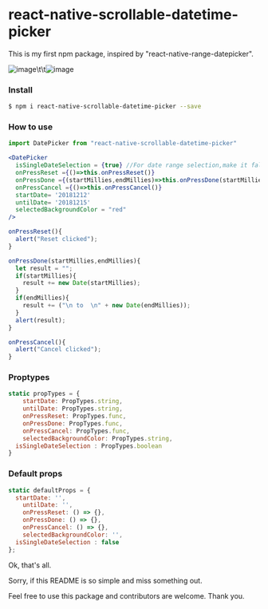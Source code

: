 # react-native-scrollable-datetime-picker

This is my first npm package, inspired by "react-native-range-datepicker".

![image](https://drive.google.com/uc?export=view&id=1HFzXE2SgHdFlswm2x_CCVOKzAJYbgtNA)\t\t![image](https://drive.google.com/uc?export=view&id=1oS9cEI7nnHM9cNxkKERvc5Bw6RzI7znh)

### Install
```sh
$ npm i react-native-scrollable-datetime-picker --save
```

### How to use
```jsx
import DatePicker from "react-native-scrollable-datetime-picker"

<DatePicker
  isSingleDateSelection = {true} //For date range selection,make it false
  onPressReset ={()=>this.onPressReset()}
  onPressDone ={(startMillies,endMillies)=>this.onPressDone(startMillies,endMillies)}
  onPressCancel ={()=>this.onPressCancel()}
  startDate= '20181212'
  untilDate= '20181215'
  selectedBackgroundColor = "red"
/>

onPressReset(){
  alert("Reset clicked");
}

onPressDone(startMillies,endMillies){
  let result = "";
  if(startMillies){
    result += new Date(startMillies);
  }
  if(endMillies){
    result += ("\n to  \n" + new Date(endMillies));
  }
  alert(result);
}

onPressCancel(){
  alert("Cancel clicked");
}
```


### Proptypes
```jsx
static propTypes = {
	startDate: PropTypes.string,
	untilDate: PropTypes.string,
	onPressReset: PropTypes.func,
	onPressDone: PropTypes.func,
	onPressCancel: PropTypes.func,
	selectedBackgroundColor: PropTypes.string,
  isSingleDateSelection : PropTypes.boolean
}
```

### Default props
```jsx
static defaultProps = {
  startDate: '',
	untilDate: '',
	onPressReset: () => {},
	onPressDone: () => {},
	onPressCancel: () => {},
	selectedBackgroundColor: '',
  isSingleDateSelection : false
};
```


Ok, that's all.

Sorry, if this README is so simple and miss something out.

Feel free to use this package and contributors are welcome.
Thank you.

